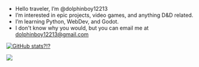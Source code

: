 <div id = "literally everything" align = center></div>




- Hello traveler, I’m @dolphinboy12213
- I’m interested in epic projects, video games, and anything D&D related.
- I’m learning Python, WebDev, and Godot.
- I don't know why you would, but you can email me at dolphinboy12213@gmail.com



[![GitHub stats?!?](https://github-readme-stats.vercel.app/api?username=dolphinboy12213&theme=transparent&include_all_commit=true)](https://github.com/anuraghazra/github-readme-stats)
<br>

![](https://komarev.com/ghpvc/?username=dolphinboy12213&style=plastic&color=65e8b4&label=People+who+said+hi:) 


<!---
dolphinboy12213/dolphinboy12213 is a ✨ special ✨ repository because its `README.md` (this file) appears on your GitHub profile.
You can click the Preview link to take a look at your changes.
--->
